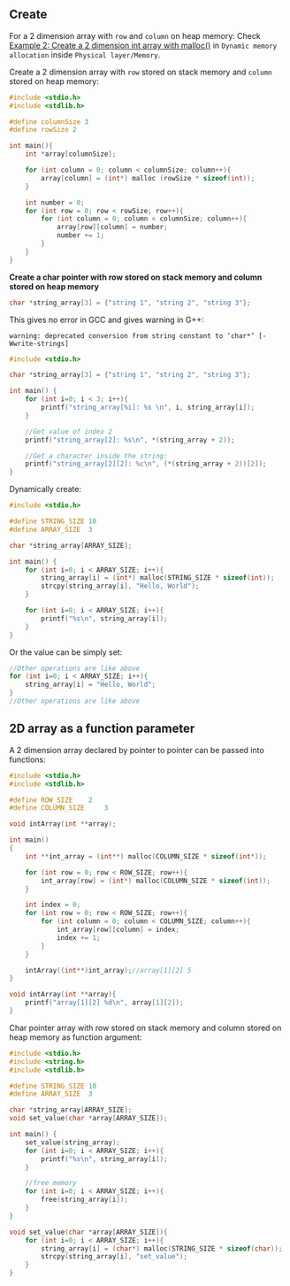 ## Create

For a 2 dimension array with ``row`` and ``column`` on heap memory: Check [Example 2: Create a 2 dimension int array with malloc()](https://github.com/TranPhucVinh/C/blob/master/Physical%20layer/Memory/Dynamic%20memory/Using%20stdlib.md) in ``Dynamic memory allocation`` inside ``Physical layer/Memory``.

Create a 2 dimension array with ``row`` stored on stack memory and ``column`` stored on heap memory:

```c
#include <stdio.h>
#include <stdlib.h>

#define columnSize 3
#define rowSize 2

int main(){
	int *array[columnSize];

	for (int column = 0; column < columnSize; column++){
		array[column] = (int*) malloc (rowSize * sizeof(int));
	}

	int number = 0;
	for (int row = 0; row < rowSize; row++){
		for (int column = 0; column < columnSize; column++){
			array[row][column] = number;
			number += 1;
		}
	}
}
```

**Create a char pointer with row stored on stack memory and column stored on heap memory**

```c
char *string_array[3] = {"string 1", "string 2", "string 3"};
```

This gives no error in GCC and gives warning in G++:

```
warning: deprecated conversion from string constant to ‘char*’ [-Wwrite-strings]
```

```c
#include <stdio.h>

char *string_array[3] = {"string 1", "string 2", "string 3"};

int main() {
	for (int i=0; i < 3; i++){
		printf("string_array[%i]: %s \n", i, string_array[i]);
	}

	//Get value of index 2
	printf("string_array[2]: %s\n", *(string_array + 2));

	//Get a character inside the string: 
	printf("string_array[2][2]: %c\n", (*(string_array + 2))[2]);
}
```

Dynamically create:

```c
#include <stdio.h>

#define STRING_SIZE	10
#define ARRAY_SIZE	3

char *string_array[ARRAY_SIZE];

int main() {
	for (int i=0; i < ARRAY_SIZE; i++){
		string_array[i] = (int*) malloc(STRING_SIZE * sizeof(int));
		strcpy(string_array[i], "Hello, World");
	}

	for (int i=0; i < ARRAY_SIZE; i++){
		printf("%s\n", string_array[i]);
	}
}
```


Or the value can be simply set:

```c
//Other operations are like above
for (int i=0; i < ARRAY_SIZE; i++){
	string_array[i] = "Hello, World";
}
//Other operations are like above
```

## 2D array as a function parameter

A 2 dimension array declared by pointer to pointer can be passed into functions:

```c
#include <stdio.h>
#include <stdlib.h>

#define ROW_SIZE 	2
#define COLUMN_SIZE 	3

void intArray(int **array);

int main()
{  
	int **int_array = (int**) malloc(COLUMN_SIZE * sizeof(int*));

	for (int row = 0; row < ROW_SIZE; row++){
		int_array[row] = (int*) malloc(COLUMN_SIZE * sizeof(int));
	}

	int index = 0;
	for (int row = 0; row < ROW_SIZE; row++){
		for (int column = 0; column < COLUMN_SIZE; column++){
			int_array[row][column] = index;
			index += 1;
		}	
	}

	intArray((int**)int_array);//array[1][2] 5
}

void intArray(int **array){
	printf("array[1][2] %d\n", array[1][2]);
}
```

Char pointer array with row stored on stack memory and column stored on heap memory as function argument:

```c
#include <stdio.h>
#include <string.h>
#include <stdlib.h>

#define STRING_SIZE	10
#define ARRAY_SIZE	3

char *string_array[ARRAY_SIZE];
void set_value(char *array[ARRAY_SIZE]);

int main() {
	set_value(string_array);
	for (int i=0; i < ARRAY_SIZE; i++){
		printf("%s\n", string_array[i]);
	}

    //free memory
    for (int i=0; i < ARRAY_SIZE; i++){
		free(string_array[i]);
	}
}

void set_value(char *array[ARRAY_SIZE]){
	for (int i=0; i < ARRAY_SIZE; i++){
        string_array[i] = (char*) malloc(STRING_SIZE * sizeof(char));
        strcpy(string_array[i], "set_value");
	}
}
```
